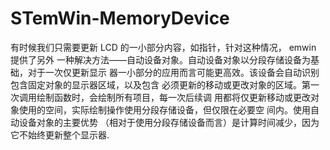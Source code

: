 # STemWin-MemoryDevice
有时候我们只需要更新 LCD 的一小部分内容，如指针，针对这种情况， emwin 提供了另外
一种解决方法——自动设备对象。自动设备对象以分段存储设备为基础，对于一次仅更新显示
器一小部分的应用而言可能更高效。该设备会自动识别包含固定对象的显示器区域，以及包含
必须更新的移动或更改对象的区域。第一次调用绘制函数时，会绘制所有项目，每一次后续调
用都将仅更新移动或更改对象使用的空间，实际绘制操作使用分段存储设备，但仅限在必要空
间内。使用自动设备对象的主要优势  （相对于使用分段存储设备而言）是计算时间减少，因为
它不始终更新整个显示器.
